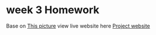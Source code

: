 # week 3 Homework
Base on  [This picture](https://docs.google.com/viewer?a=v&pid=sites&srcid=YnUuYWMudGh8c2lyaW50aG9ybnxneDo1YzlkMGJiOWQ4OGNjMzg3)
view live website here [Project website](http://se412.tuymove.me/week3.homework/)

